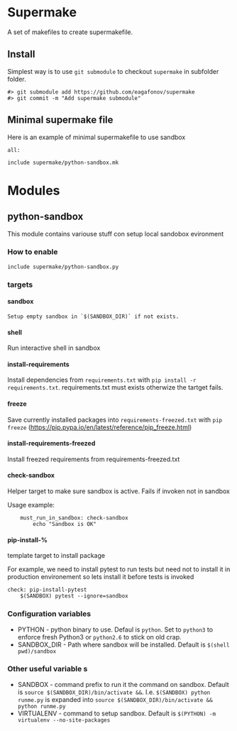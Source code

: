 Supermake
=========

A set of makefiles to create supermakefile.

Install
-------

Simplest way is to use `git submodule` to checkout `supermake` in subfolder folder.

    #> git submodule add https://github.com/eagafonov/supermake
    #> git commit -m "Add supermake submodule"

Minimal supermake file
----------------------

Here is an example of minimal supermakefile to use sandbox

    all:

    include supermake/python-sandbox.mk

Modules
=======

python-sandbox
--------------

This module contains variouse stuff con setup local sandobox evironment

### How to enable

	include supermake/python-sandbox.py

### targets

#### sandbox

	Setup empty sandbox in `$(SANDBOX_DIR)` if not exists. 

#### shell

Run interactive shell in sandbox

#### install-requirements

Install dependencies from `requirements.txt` with `pip install -r requirements.txt`. 
requirements.txt must exists otherwize the tartget fails.

#### freeze

Save currently installed packages into `requirements-freezed.txt` with `pip freeze` (https://pip.pypa.io/en/latest/reference/pip_freeze.html)

#### install-requirements-freezed

Install freezed requirements from requirements-freezed.txt

#### check-sandbox

Helper target to make sure sandbox is active.
Fails if invoken not in sandbox

Usage example:

		must_run_in_sandbox: check-sandbox
			echo "Sandbox is OK"

#### pip-install-%

template target to install package

For example, we need to install pytest to run tests but need not to install it in production environement so 
lets install it before tests is invoked 

	check: pip-install-pytest
		$(SANDBOX) pytest --ignore=sandbox

### Configuration variables

* PYTHON - python binary to use. Defaul is `python`. Set to `python3` to enforce fresh  Python3 or `python2.6` to stick on old crap.
* SANDBOX_DIR - Path where sandbox will be installed. Default is `$(shell pwd)/sandbox`

### Other useful variable s
* SANDBOX - command prefix to run it the command on sandbox. Default is `source $(SANDBOX_DIR)/bin/activate &&`. 
            I.e. `$(SANDBOX) python runme.py` is expanded into `source $(SANDBOX_DIR)/bin/activate && python runme.py`
* VIRTUALENV - command to setup sandbox. Default is `$(PYTHON) -m virtualenv --no-site-packages`




